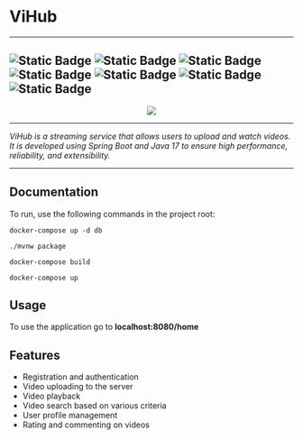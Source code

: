 # ViHub

---
![Static Badge](https://img.shields.io/badge/SpringBoot-61DBFB?style=for-the-badge&logo=springboot&logoColor=black&color=green)
![Static Badge](https://img.shields.io/badge/Java%2017%20-%2061DBFB%20?style=for-the-badge)
![Static Badge](https://img.shields.io/badge/Redis-%2061DBFB?style=for-the-badge&logo=redis&color=darkred)
![Static Badge](https://img.shields.io/badge/PostgreSQL-%2061DBFB?style=for-the-badge&logo=postgresql&logoColor=white&color=blue)
![Static Badge](https://img.shields.io/badge/Apache%20Kafka-%2061DBFB?style=for-the-badge&logo=apachekafka&logoColor=black&color=red)
![Static Badge](https://img.shields.io/badge/Spring%20Security-%2061DBFB?style=for-the-badge&logo=springsecurity&logoColor=green&color=lightblue)
![Static Badge](https://img.shields.io/badge/Git-%2061DBFB?style=for-the-badge&logo=git&logoColor=black&color=lightgreen)
---
<p align="center">
  <img src="https://github.com/ScarFace163/vihub/src/main/resources/viHubLogoJPEG.jpg" />
</p>

---
*ViHub is a streaming service that allows users to upload and watch videos. It is developed using Spring Boot and Java 17 to ensure high performance, reliability, and extensibility.*

---
## Documentation
To run, use the following commands in the project root:
```
docker-compose up -d db
```
```
./mvnw package
```
```
docker-compose build
```
```
docker-compose up
```
## Usage
To use the application go to **localhost:8080/home**
## Features
* Registration and authentication
* Video uploading to the server 
* Video playback
* Video search based on various criteria
* User profile management
* Rating and commenting on videos



